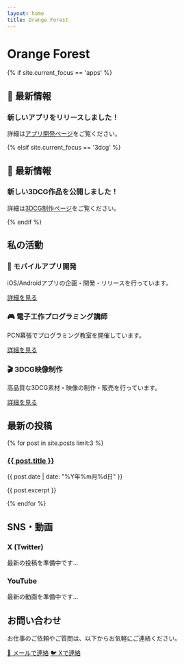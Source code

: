 ```yaml
---
layout: home
title: Orange Forest
---
```


# Orange Forest

<div class="hero-section">
{% if site.current_focus == 'apps' %}
  <div class="current-focus">
    <h2>🚀 最新情報</h2>
    <div class="featured-app">
      <h3>新しいアプリをリリースしました！</h3>
      <p>詳細は<a href="/apps/">アプリ開発ページ</a>をご覧ください。</p>
    </div>
  </div>
{% elsif site.current_focus == '3dcg' %}
  <div class="current-focus">
    <h2>🎨 最新情報</h2>
    <div class="featured-3dcg">
      <h3>新しい3DCG作品を公開しました！</h3>
      <p>詳細は<a href="/3dcg/">3DCG制作ページ</a>をご覧ください。</p>
    </div>
  </div>
{% endif %}
</div>

## 私の活動

<div class="services-grid">
  <div class="service-card">
    <h3>📱 モバイルアプリ開発</h3>
    <p>iOS/Androidアプリの企画・開発・リリースを行っています。</p>
    <a href="/apps/" class="btn">詳細を見る</a>
  </div>
  
  <div class="service-card">
    <h3>🎮 電子工作プログラミング講師</h3>
    <p>PCN幕張でプログラミング教室を開催しています。</p>
    <a href="/education/" class="btn">詳細を見る</a>
  </div>
  
  <div class="service-card">
    <h3>🎬 3DCG映像制作</h3>
    <p>高品質な3DCG素材・映像の制作・販売を行っています。</p>
    <a href="/3dcg/" class="btn">詳細を見る</a>
  </div>
</div>

## 最新の投稿

<div class="recent-posts">
{% for post in site.posts limit:3 %}
  <article class="post-preview">
    <h3><a href="{{ post.url }}">{{ post.title }}</a></h3>
    <p class="post-meta">{{ post.date | date: "%Y年%m月%d日" }}</p>
    <p>{{ post.excerpt }}</p>
  </article>
{% endfor %}
</div>

## SNS・動画

<div class="social-feed">
  <div class="twitter-feed">
    <h3>X (Twitter)</h3>
    <div id="twitter-feed">
      <p>最新の投稿を準備中です...</p>
    </div>
  </div>
  
  <div class="youtube-feed">
    <h3>YouTube</h3>
    <div id="youtube-feed">
      <p>最新の動画を準備中です...</p>
    </div>
  </div>
</div>

## お問い合わせ

お仕事のご依頼やご質問は、以下からお気軽にご連絡ください。

<div class="contact-buttons">
  <a href="mailto:{{ site.email }}" class="btn btn-primary">📧 メールで連絡</a>
  <a href="https://twitter.com/{{ site.author.twitter }}" class="btn btn-secondary">🐦 Xで連絡</a>
</div>